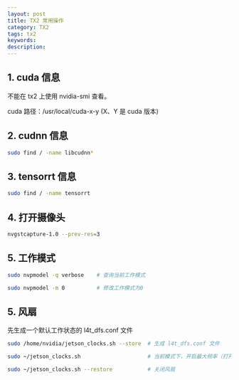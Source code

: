 ```yaml
---
layout: post
title: TX2 常用操作
category: TX2
tags: tx2
keywords:
description:
---
```


## 1. cuda 信息

不能在 tx2 上使用 nvidia-smi 查看。

cuda 路径：/usr/local/cuda-x-y (X、Y 是 cuda 版本)

## 2. cudnn 信息

```bash
sudo find / -name libcudnn*
```

## 3. tensorrt 信息

```bash
sudo find / -name tensorrt
```

## 4. 打开摄像头

```bash
nvgstcapture-1.0 --prev-res=3
```

## 5. 工作模式

```bash
sudo nvpmodel -q verbose    # 查询当前工作模式

sudo nvpmodel -m 0          # 修改工作模式为0
```

## 5. 风扇

先生成一个默认工作状态的 l4t_dfs.conf 文件

```bash
sudo /home/nvidia/jetson_clocks.sh --store  # 生成 l4t_dfs.conf 文件

sudo ~/jetson_clocks.sh                     # 当前模式下，开启最大频率（打开风扇）

sudo ~/jetson_clocks.sh --restore           # 关闭风扇
```
